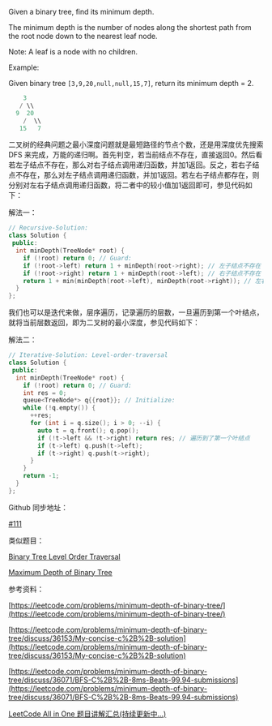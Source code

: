 Given a binary tree, find its minimum depth.

The minimum depth is the number of nodes along the shortest path from the root node down to the nearest leaf node.

Note: A leaf is a node with no children.

Example:

Given binary tree `[3,9,20,null,null,15,7]`, return its minimum depth = 2.

```cpp
    3
   / \\
  9  20
    /  \\
   15   7
```

二叉树的经典问题之最小深度问题就是最短路径的节点个数，还是用深度优先搜索 DFS 来完成，万能的递归啊。首先判空，若当前结点不存在，直接返回0。然后看若左子结点不存在，那么对右子结点调用递归函数，并加1返回。反之，若右子结点不存在，那么对左子结点调用递归函数，并加1返回。若左右子结点都存在，则分别对左右子结点调用递归函数，将二者中的较小值加1返回即可，参见代码如下：

解法一：

```cpp
// Recursive-Solution:
class Solution {
 public:
  int minDepth(TreeNode* root) {
    if (!root) return 0; // Guard:
    if (!root->left) return 1 + minDepth(root->right); // 左子结点不存在
    if (!root->right) return 1 + minDepth(root->left); // 右子结点不存在
    return 1 + min(minDepth(root->left), minDepth(root->right)); // 左右存在
  }
};
```

我们也可以是迭代来做，层序遍历，记录遍历的层数，一旦遍历到第一个叶结点，就将当前层数返回，即为二叉树的最小深度，参见代码如下：

解法二：

```cpp
// Iterative-Solution: Level-order-traversal
class Solution {
 public:
  int minDepth(TreeNode* root) {
    if (!root) return 0; // Guard:
    int res = 0;
    queue<TreeNode*> q{{root}}; // Initialize:
    while (!q.empty()) {
      ++res;
      for (int i = q.size(); i > 0; --i) {
        auto t = q.front(); q.pop();
        if (!t->left && !t->right) return res; // 遍历到了第一个叶结点
        if (t->left) q.push(t->left);
        if (t->right) q.push(t->right);
      }
    }
    return -1;
  }
};
```

Github 同步地址：

[#111](https://github.com/grandyang/leetcode/issues/111)

类似题目：

[Binary Tree Level Order Traversal](http://www.cnblogs.com/grandyang/p/4051321.html)

[Maximum Depth of Binary Tree](http://www.cnblogs.com/grandyang/p/4051348.html)

参考资料：

[https://leetcode.com/problems/minimum-depth-of-binary-tree/](https://leetcode.com/problems/minimum-depth-of-binary-tree/)

[https://leetcode.com/problems/minimum-depth-of-binary-tree/discuss/36153/My-concise-c%2B%2B-solution](https://leetcode.com/problems/minimum-depth-of-binary-tree/discuss/36153/My-concise-c%2B%2B-solution)

[https://leetcode.com/problems/minimum-depth-of-binary-tree/discuss/36071/BFS-C%2B%2B-8ms-Beats-99.94-submissions](https://leetcode.com/problems/minimum-depth-of-binary-tree/discuss/36071/BFS-C%2B%2B-8ms-Beats-99.94-submissions)

[LeetCode All in One 题目讲解汇总(持续更新中...)](http://www.cnblogs.com/grandyang/p/4606334.html)